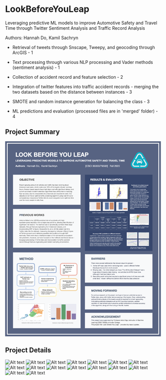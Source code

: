 # LookBeforeYouLeap
Leveraging predictive ML models to improve Automotive Safety and Travel Time through Twitter Sentiment Analysis and Traffic Record Analysis

Authors:  Hannah Do,  Kamil Sachryn           


- Retrieval of tweets through Snscape, Tweepy, and geocoding through ArcGIS - 1
- Text processing through various NLP processing and Vader methods (sentiment analysis)  - 1
- Collection of accident record and feature selection - 2

- Integration of twitter features into traffic accident records - merging the two datasets based on the distance between instances - 3
- SMOTE and random instance generation for balancing the class - 3

- ML predictions and evaluation (processed files are in 'merged' folder) - 4

## Project Summary
![Alt text](https://github.com/doguma/LookBeforeYouLeap/blob/main/poster_image.png?raw=true "Project Summary")

## Project Details
![Alt text](https://github.com/doguma/LookBeforeYouLeap/presentation_slides/p1.png)
![Alt text](https://github.com/doguma/LookBeforeYouLeap/presentation_slides/p2.png?raw=true)
![Alt text](https://github.com/doguma/LookBeforeYouLeap/presentation_slides/p3.png?raw=true)
![Alt text](https://github.com/doguma/LookBeforeYouLeap/presentation_slides/p4.png?raw=true)
![Alt text](https://github.com/doguma/LookBeforeYouLeap/presentation_slides/p5.png?raw=true)
![Alt text](https://github.com/doguma/LookBeforeYouLeap/presentation_slides/p6.png?raw=true)
![Alt text](https://github.com/doguma/LookBeforeYouLeap/presentation_slides/p7.png?raw=true)
![Alt text](https://github.com/doguma/LookBeforeYouLeap/presentation_slides/p8.png?raw=true)
![Alt text](https://github.com/doguma/LookBeforeYouLeap/presentation_slides/p9.png?raw=true)
![Alt text](https://github.com/doguma/LookBeforeYouLeap/presentation_slides/p10.png?raw=true)
![Alt text](https://github.com/doguma/LookBeforeYouLeap/presentation_slides/p11.png?raw=true)
![Alt text](https://github.com/doguma/LookBeforeYouLeap/presentation_slides/p12.png?raw=true)
![Alt text](https://github.com/doguma/LookBeforeYouLeap/presentation_slides/p13.png?raw=true)
![Alt text](https://github.com/doguma/LookBeforeYouLeap/presentation_slides/p14.png?raw=true)
![Alt text](https://github.com/doguma/LookBeforeYouLeap/presentation_slides/p15.png?raw=true)
![Alt text](https://github.com/doguma/LookBeforeYouLeap/presentation_slides/p16.png?raw=true)
